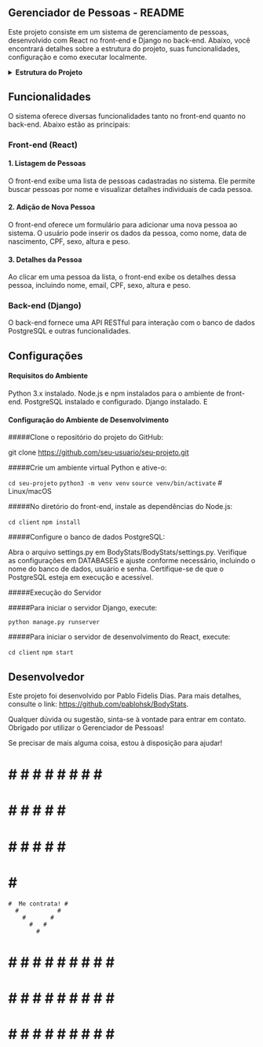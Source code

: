 ## Gerenciador de Pessoas - README
Este projeto consiste em um sistema de gerenciamento de pessoas, desenvolvido com React no front-end e Django no back-end. Abaixo, você encontrará detalhes sobre a estrutura do projeto, suas funcionalidades, configuração e como executar localmente.

<details>
  <summary><b>Estrutura do Projeto</b></summary>
  <ul>
    <li>
      <details>
        <summary><b>BodyStats</b></summary>
        <ul>
          <li><code>asgi.py</code></li>
          <li><code>settings.py</code></li>
          <li><code>urls.py</code></li>
          <li><code>wsgi.py</code></li>
          <li>
            <details>
              <summary><b>client</b></summary>
              <ul>
                <li>
                  <details>
                    <summary><b>src</b></summary>
                    <ul>
                      <li>
                        <details>
                          <summary><b>components</b></summary>
                          <ul>
                            <li><code>PessoaDetails.js</code></li>
                            <li><code>PessoaForm.js</code></li>
                            <li><code>PessoaList.js</code></li>
                          </ul>
                        </details>
                      </li>
                      <li><code>App.js</code></li>
                      <li><code>index.js</code></li>
                      <!-- ... -->
                    </ul>
                  </details>
                </li>
              </ul>
            </details>
          </li>
          <li>
            <details>
              <summary><b>pessoa</b></summary>
              <ul>
                <li>
                  <details>
                    <summary><b>controller</b></summary>
                    <ul>
                      <li><code>controller.py</code></li>
                    </ul>
                  </details>
                </li>
                <li>
                  <details>
                    <summary><b>DTO</b></summary>
                    <ul>
                      <li><code>dto.py</code></li>
                    </ul>
                  </details>
                </li>
                <li>
                  <details>
                    <summary><b>models</b></summary>
                    <ul>
                      <li><code>models.py</code></li>
                    </ul>
                  </details>
                </li>
                <li>
                  <details>
                    <summary><b>services</b></summary>
                    <ul>
                      <li><code>services.py</code></li>
                    </ul>
                  </details>
                </li>
                <li>
                  <details>
                    <summary><b>tasks</b></summary>
                    <ul>
                      <li><code>tasks.py</code></li>
                    </ul>
                  </details>
                </li>
                <li><code>admin.py</code></li>
                <li><code>apps.py</code></li>
              </ul>
            </details>
          </li>
          <li><code>manage.py</code></li>
          <li><code>README.md</code></li>
        </ul>
      </details>
    </li>
    <li><code>node_modules</code></li>
    <li><code>package-lock.json</code></li>
    <li><code>package.json</code></li>
  </ul>
</details>

## Funcionalidades
O sistema oferece diversas funcionalidades tanto no front-end quanto no back-end. Abaixo estão as principais:

### Front-end (React)
#### 1. Listagem de Pessoas
O front-end exibe uma lista de pessoas cadastradas no sistema. Ele permite buscar pessoas por nome e visualizar detalhes individuais de cada pessoa.

#### 2. Adição de Nova Pessoa
O front-end oferece um formulário para adicionar uma nova pessoa ao sistema. O usuário pode inserir os dados da pessoa, como nome, data de nascimento, CPF, sexo, altura e peso.

#### 3. Detalhes da Pessoa
Ao clicar em uma pessoa da lista, o front-end exibe os detalhes dessa pessoa, incluindo nome, email, CPF, sexo, altura e peso.

### Back-end (Django)
O back-end fornece uma API RESTful para interação com o banco de dados PostgreSQL e outras funcionalidades.

## Configurações
#### Requisitos do Ambiente
Python 3.x instalado.
Node.js e npm instalados para o ambiente de front-end.
PostgreSQL instalado e configurado.
Django instalado.
E 

#### Configuração do Ambiente de Desenvolvimento
#####Clone o repositório do projeto do GitHub:

git clone https://github.com/seu-usuario/seu-projeto.git

#####Crie um ambiente virtual Python e ative-o:

`cd seu-projeto`
`python3 -m venv venv`
`source venv/bin/activate`  # Linux/macOS

#####No diretório do front-end, instale as dependências do Node.js:

`cd client`
`npm install`

#####Configure o banco de dados PostgreSQL:

Abra o arquivo settings.py em BodyStats/BodyStats/settings.py.
Verifique as configurações em DATABASES e ajuste conforme necessário, incluindo o nome do banco de dados, usuário e senha.
Certifique-se de que o PostgreSQL esteja em execução e acessível.

#####Execução do Servidor

#####Para iniciar o servidor Django, execute:

`python manage.py runserver`

#####Para iniciar o servidor de desenvolvimento do React, execute:

`cd client`
`npm start`

## Desenvolvedor

Este projeto foi desenvolvido por Pablo Fidelis Dias. Para mais detalhes, consulte o link: https://github.com/pablohsk/BodyStats.

Qualquer dúvida ou sugestão, sinta-se à vontade para entrar em contato. Obrigado por utilizar o Gerenciador de Pessoas!

Se precisar de mais alguma coisa, estou à disposição para ajudar!


  # # # # # # # # # #  
#   #   #   #   #   #  #
#   #   #   #   #   #  #
  #         #         #
    #  Me contrata! #
      #           #
        #       #
          #   #
            #
#   #   #   #   #   #   #   #   #   #   #
#   #   #   #   #   #   #   #   #   #   #
#   #   #   #   #   #   #   #   #   #   #
